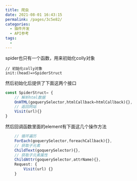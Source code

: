 ```yaml
---
title: 爬虫
date: 2021-08-01 16:43:15
permalink: /pages/3c5e82/
categories:
  - 插件开发
  - API参考
tags:
  - 
---
```

spider也只有一个函数，用来初始化colly对象

```
// 初始化colly对象
init:(head)=>SpiderStruct
```

然后初始化后提供了下面这两个接口

```javascript
const SpiderStruct= {
    // 解析html数据
    OnHTML(goquerySelector,htmlCallback=htmlCallback){},
    // 返回网站
    Visit(url){}
}
```

然后回调函数里面的element有下面这几个操作方法

```javascript
    // 循环遍历
    ForEach(goquerySelector,foreachCallback){},
    // 获取子元素
    ChildText(goquerySelector){},
    // 获取子元素属性
    ChildAttr(goquerySelector,attrName){},
    Request: {
        Visit(url) {}
    }
```

